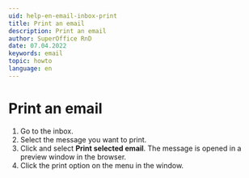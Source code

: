 ```yaml
---
uid: help-en-email-inbox-print
title: Print an email
description: Print an email
author: SuperOffice RnD
date: 07.04.2022
keywords: email
topic: howto
language: en
---
```


# Print an email

1. Go to the inbox.
2. Select the message you want to print.
3. Click <i class="ph ph-dots-three-circle-vertical" aria-label="Task menu"></i> and select **Print selected email**. The message is opened in a preview window in the browser.
4. Click the print option on the menu in the window.
